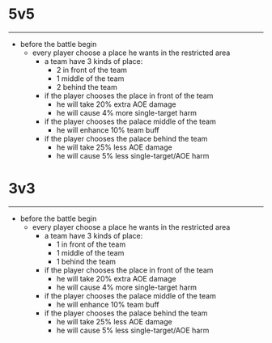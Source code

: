 # 5v5 #
---	
- before the battle begin
	- every player choose a place he wants in the restricted area
		- a team have 3 kinds of place: 
			- 2 in front of the team
			- 1 middle of the team 
			- 2  behind the team 
		- if the player chooses the place in front of the team
			- he will take 20% extra  AOE damage
			- he will cause 4% more single-target harm
		- if the player chooses the palace middle of the team
			- he will enhance 10% team buff
		- if the player chooses the palace behind the team
			- he will take 25% less AOE damage
			- he will cause 5% less single-target/AOE harm
# 3v3 #
---	
- before the battle begin
	- every player choose a place he wants in the restricted area
		- a team have 3 kinds of place: 
			- 1 in front of the team
			- 1 middle of the team 
			- 1  behind the team 
		- if the player chooses the place in front of the team
			- he will take 20% extra  AOE damage
			- he will cause 4% more single-target harm
		- if the player chooses the palace middle of the team
			- he will enhance 10% team buff
		- if the player chooses the palace behind the team
			- he will take 25% less AOE damage
			- he will cause 5% less single-target/AOE harm
				